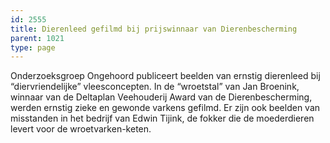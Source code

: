```yaml
---
id: 2555
title: Dierenleed gefilmd bij prijswinnaar van Dierenbescherming
parent: 1021
type: page
---
```

Onderzoeksgroep Ongehoord publiceert beelden van ernstig dierenleed bij “diervriendelijke” vleesconcepten. In de “wroetstal” van Jan Broenink, winnaar van de Deltaplan Veehouderij Award van de Dierenbescherming, werden ernstig zieke en gewonde varkens gefilmd. Er zijn ook beelden van misstanden in het bedrijf van Edwin Tijink, de fokker die de moederdieren levert voor de wroetvarken-keten.